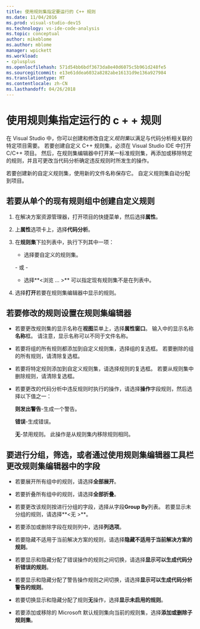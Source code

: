 ```yaml
---
title: 使用规则集指定要运行的 C++ 规则
ms.date: 11/04/2016
ms.prod: visual-studio-dev15
ms.technology: vs-ide-code-analysis
ms.topic: conceptual
author: mikeblome
ms.author: mblome
manager: wpickett
ms.workload:
- cplusplus
ms.openlocfilehash: 571d54bb6bdf3673da8e40d6075c5b961d248fe5
ms.sourcegitcommit: e13e61ddea6032a8282abe16131d9e136a927984
ms.translationtype: MT
ms.contentlocale: zh-CN
ms.lasthandoff: 04/26/2018
---
```

# <a name="use-rule-sets-to-specify-the-c-rules-to-run"></a>使用规则集指定运行的 c + + 规则

在 Visual Studio 中，你可以创建和修改自定义*规则集*以满足与代码分析相关联的特定项目需要。 若要创建自定义 C++ 规则集，必须在 Visual Studio IDE 中打开 C/C++ 项目。 然后，在规则集编辑器中打开某一标准规则集，再添加或移除特定的规则，并且可更改当代码分析确定违反规则时所发生的操作。

若要创建新的自定义规则集，使用新的文件名称保存它。 自定义规则集自动分配到项目。

## <a name="to-create-a-custom-rule-from-a-single-existing-rule-set"></a>若要从单个的现有规则组中创建自定义规则

1. 在解决方案资源管理器，打开项目的快捷菜单，然后选择**属性**。

2. 上**属性**选项卡上，选择**代码分析**。

3. 在**规则集**下拉列表中，执行下列其中一项：

    - 选择要自定义的规则集。

     \- 或 -

    - 选择**\<浏览 … >** 可以指定现有规则集不是在列表中。

4. 选择**打开**若要在规则集编辑器中显示的规则。

## <a name="to-modify-a-rule-set-in-the-rule-set-editor"></a>若要修改的规则设置在规则集编辑器

- 若要更改规则集的显示名称在**视图**菜单上，选择**属性窗口**。 输入中的显示名称**名称**框。 请注意，显示名称可以不同于文件名称。

- 若要将组的所有规则都添加到自定义规则集，选择组的复选框。 若要删除的组的所有规则，请清除复选框。

- 若要将特定规则添加到自定义规则集，请选择规则的复选框。 若要从规则集中删除规则，请清除复选框。

- 若要更改的代码分析中违反规则时执行的操作，请选择**操作**字段规则，然后选择以下值之一：

     **则发出警告**-生成一个警告。

     **错误**-生成错误。

     **无**-禁用规则。 此操作是从规则集内移除规则相同。

## <a name="to-group-filter-or-change-the-fields-in-the-rule-set-editor-by-using-the-rule-set-editor-toolbar"></a>要进行分组，筛选，或者通过使用规则集编辑器工具栏更改规则集编辑器中的字段

- 若要展开所有组中的规则，请选择**全部展开**。

- 若要折叠所有组中的规则，请选择**全部折叠**。

- 若要更改该规则按进行分组的字段，选择从字段**Group By**列表。 若要显示未分组的规则，请选择**\<无 >**。

- 若要添加或删除字段在规则列中，选择**列选项**。

- 若要隐藏不适用于当前解决方案的规则，请选择**隐藏不适用于当前解决方案的规则**。

- 若要显示和隐藏分配了错误操作的规则之间切换，请选择**显示可以生成代码分析错误的规则**。

- 若要显示和隐藏分配了警告操作规则之间切换，请选择**显示可以生成代码分析警告的规则**。

- 若要切换显示和隐藏分配了规则**无**操作，选择**显示未启用的规则**。

- 若要添加或移除的 Microsoft 默认规则集向当前的规则集，选择**添加或删除子规则集**。